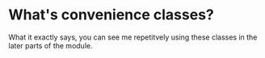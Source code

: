 # What's convenience classes?

What it exactly says, you can see me repetitvely using these classes in the later parts of the module.
